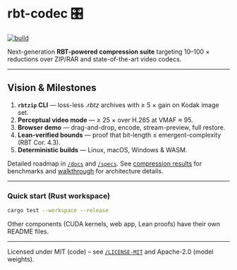 # rbt-codec 🎛️

[![build](https://github.com/dvcoolster/rbt-codec/actions/workflows/build-and-test.yaml/badge.svg)](https://github.com/dvcoolster/rbt-codec/actions/workflows/build-and-test.yaml)

Next-generation **RBT-powered compression suite** targeting 10–100 × reductions over ZIP/RAR and state-of-the-art video codecs.

---

## Vision & Milestones

1. **`rbtzip` CLI** — loss-less *.rbtz* archives with ≥ 5 × gain on Kodak image set.  
2. **Perceptual video mode** — ≥ 25 × over H.265 at VMAF ≈ 95.  
3. **Browser demo** — drag-and-drop, encode, stream-preview, full restore.  
4. **Lean-verified bounds** — proof that bit-length ≤ emergent-complexity (RBT Cor. 4.3).  
5. **Deterministic builds** — Linux, macOS, Windows & WASM.

Detailed roadmap in [`/docs`](docs/) and [`/specs`](specs/). See [compression results](docs/results.md) for benchmarks and [walkthrough](docs/walkthrough.md) for architecture details.

---

### Quick start (Rust workspace)

```bash
cargo test --workspace --release
```

Other components (CUDA kernels, web app, Lean proofs) have their own README files.

---

Licensed under MIT (code) – see [`/LICENSE-MIT`](LICENSE-MIT) and Apache-2.0 (model weights). 